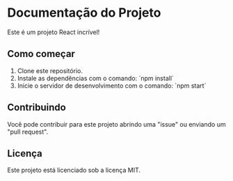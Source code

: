 # Documentação do Projeto

Este é um projeto React incrível!

## Como começar

1. Clone este repositório.
2. Instale as dependências com o comando: \`npm install\`
3. Inicie o servidor de desenvolvimento com o comando: \`npm start\`

## Contribuindo

Você pode contribuir para este projeto abrindo uma "issue" ou enviando um "pull request".

## Licença

Este projeto está licenciado sob a licença MIT.
